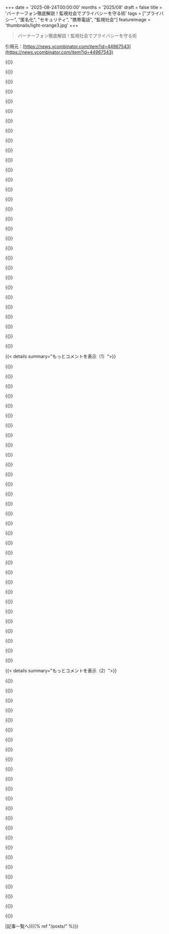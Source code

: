 +++
date = '2025-08-24T00:00:00'
months = '2025/08'
draft = false
title = 'バーナーフォン徹底解説！監視社会でプライバシーを守る術'
tags = ["プライバシー", "匿名化", "セキュリティ", "携帯電話", "監視社会"]
featureimage = 'thumbnails/light-orange3.jpg'
+++

> バーナーフォン徹底解説！監視社会でプライバシーを守る術

引用元：[https://news.ycombinator.com/item?id=44967543](https://news.ycombinator.com/item?id=44967543)




{{<matomeQuote body="EFFにいた時、モバイルの追跡可能性は残念な事故だから直すべきってエッセイを書き始めたんだ。これってルーティングや課金、基地局接続の要件から来るもので、集約されちゃうとみんなの移動履歴や習慣、人間関係まで分かっちゃう。プロトコル層を分離したり、SIMカードに暗号化を仕込んだり、一時的なハードウェアIDにしたりすれば、会社は必要以上にユーザーの情報を知らなくて済むはず。<br>AppleがWi-Fi MACアドレスをランダム化してトラッキングを減らしたように、GSMネットワークの識別子も追跡目的に使われるのは悪用だから、技術的に緩和すべきなんだ。" userName="schoen" createdAt="2025/08/24 19:57:22" color="#785bff">}}




{{<matomeQuote body="市民が追跡されないって意見はすごくよく分かるんだけどさ、本当に安全で暗号化されたネットワークって、麻薬や人身売買みたいな犯罪者たちにこそ使われてるって何度も証明されてるよね？彼らはこの世界を最悪な場所にしてるんだけど、それとどう両立させるわけ？" userName="giggyhack" createdAt="2025/08/25 03:06:39" color="#ff5733">}}




{{<matomeQuote body="「課金要件」の話だけどさ、アメリカのリバタリアンは道路の使用量に応じて税金を払うべきだって言うけど、僕が言いたいのは、その“公平な課金”の夢って、政府がみんなの移動をめちゃくちゃ細かく追跡する悪夢なしには実現しないってこと。それだけの価値がある？たぶん、“ざっくり”とした課金システム（燃料税とか）の方が、プライバシーの面ではものすごく良い取引なんじゃないかな。" userName="Terr_" createdAt="2025/08/25 05:53:06" color="#38d3d3">}}




{{<matomeQuote body="同意だね。全部燃料税でまかなうべきだと思うよ。大きくて重い、環境に悪い車に乗りたい？F1ドライバーみたいに飛ばしたい？いいよ、その分多く払って。長距離運転したいなら、距離と車のサイズに応じて払うことになる。EVに乗りたいなら、経済的価格と地球への影響に応じて電気に税金を払うべきだね。<br>EUでの問題は、これを全域で導入する必要があるってことだよ。すでに燃料価格に大きな差があるから、国境付近で変な状況が起きちゃってるんだ。" userName="teekert" createdAt="2025/08/25 08:44:00" color="#38d3d3">}}




{{<matomeQuote body="これナンセンスだね。あなたの論理だと、僕とSignalを使ってる大多数の人が犯罪者になっちゃうよ。他のコメント者も言ってるけど、その誇張された主張の証拠を出してくれよ。" userName="tmpfs" createdAt="2025/08/25 04:23:22" color="">}}




{{<matomeQuote body="素晴らしい考察だね。どうすればこれを実現するためのインセンティブをうまく合わせられるか、仮説を立てる段階まで行った？これが「賢くて善意のエンジニアが新しい標準を作る」問題なのか、「企業の貪欲さを利用する」問題なのか、それとも何か別のものなのか、あんまり考えたことがないから判断が難しいな。" userName="eduction" createdAt="2025/08/24 21:25:35" color="#38d3d3">}}




{{<matomeQuote body="「EVにしたいなら、経済的価格と地球への影響に応じて電気に税金を払うべき」って意見だけど、ガソリンスタンドで買うガソリンとは違って、一般的な電力消費は購入者が道路をどれだけ使って傷つけてるかの良い目安にはならないんだ。そうなると、道路の補修費用を公平に（比例して）賄うのが難しくなるよね。" userName="Terr_" createdAt="2025/08/25 10:47:29" color="#38d3d3">}}




{{<matomeQuote body="安全な通信が犯罪捜査のボトルネックだとは思えないな。僕らは通信の自由を犠牲にすることなく、警察権限を拡大できるはずだよ。例えば、プライバシーが存在しない中国を見てごらん。なのに中国のシンジケートが、あなたが挙げた問題の大部分の原因になっているんだ。だから、明らかにプライバシーがないことと犯罪行為の減少は相関しないってことだね。" userName="wraptile" createdAt="2025/08/25 09:29:15" color="#ff5c5c">}}




{{<matomeQuote body="「Signalを使ってる大多数の人が犯罪者」っていうのは間違いだよ。「Xの大多数がYである」からといって、特定のXがYであるとは限らない。Signalのデータは持ってないし、僕もよく使ってる。アメリカの法制度だとみんな毎日何回も犯罪者になるようにできてて、標的にされた誰に対しても選択的に法律が適用されることは置いといて、Signalユーザーの大多数が犯罪者かどうかはデータがないんだ。<br>でも、犯罪者は一般人よりセキュアな通信にすごく高い関心があることを考えると、もしそういう証拠が出てきても驚かないだろうね。" userName="Arainach" createdAt="2025/08/25 05:01:55" color="#ff5733">}}




{{<matomeQuote body="代替モバイルネットワークプロジェクトとしてWorld MobileとHeliumがあるよ。World MobileはUSの99％をカバーしてるらしいけど、既存ネットワークも使ってるみたい。まだ初期段階だし、プライバシーやデータ集約への反対がどの程度かは不明だけど、「面白い」存在だね。広範囲な通信網の選択肢は少ないから、これは貴重だよ。" userName="BLKNSLVR" createdAt="2025/08/25 00:25:08" color="#785bff">}}




{{<matomeQuote body="匿名で支払いをしたことを証明する暗号技術があるみたい。EFFの2009年の論文（https://www.eff.org/files/eff-locational-privacy.pdf）や、Andrew Blumbergの最新論文（https://web.ma.utexas.edu/users/blumberg/vpriv.pdf）を見てみて。でも、完全に匿名化するには本質的なトレードオフがあるかもね。詳細な使用量課金だと、監視なしには難しいだろうな。" userName="schoen" createdAt="2025/08/25 18:52:42" color="#ff5733">}}




{{<matomeQuote body="モバイルオペレーターがプライバシー向上の変更に協力すればいいんだけど、IMEIを頻繁にローテーションしたりSIM技術を変えたりするのは難しいだろうな。「電話会社はデータ収集を減らしたり政府監視に協力的でなくなるような技術変更はしない」って説もあるし、僕も業界の会議で監視の話をしようとしたら「それには触れない」って言われた経験があるんだ。" userName="schoen" createdAt="2025/08/25 00:41:08" color="#ff5733">}}




{{<matomeQuote body="問題があるとは思わないけど？<br>有料道路に乗ったら、切符を買えばいいだけ。<br>普通の道路を運転するなら、ガソリン代を払えばいいだけだろ。<br>もし道路利用のコスト分析をものすごく細かくしようとしたら、監視じゃなくて、その分析にかかる費用が問題になると思うな。" userName="alisonatwork" createdAt="2025/08/25 03:13:51" color="">}}




{{<matomeQuote body="真に安全で暗号化されたネットワークが標準じゃないから、こういう状況になってるだけだよ。" userName="lan321" createdAt="2025/08/25 09:01:27" color="">}}




{{<matomeQuote body="これは「魔女狩り」問題だね。暗号化されたネットワークを使うと、それだけで怪しまれる。これを解決するには、すべてのネットワークを暗号化して安全にするべきだよ。TLSみたいに、標準になってしまえば、みんなが使う。USとヨーロッパは標準化団体に影響力を行使して、プライバシー保護をもっと強化すべきだ。一部の犯罪者を見逃すことになっても、それは道徳的に正しいことなんだ。" userName="miki123211" createdAt="2025/08/25 07:52:04" color="#ff5733">}}




{{<matomeQuote body="人々がプライベートな通信をすることを許容すれば、話はとても簡単になるんじゃない？" userName="soulofmischief" createdAt="2025/08/25 03:46:13" color="">}}




{{<matomeQuote body="歴史的に見て、米国では監視対象は限定的だった。だけど、今の「政権交代」で、ターゲットは現在の指導者が嫌うことや言うことすべてに指数関数的に拡大してるね。独裁者はデータ収集やデータに基づいた意思決定が大好きだから、こういう追跡は危ないって、何十年も前から警告されてきたんだ。" userName="jjkaczor" createdAt="2025/08/25 08:22:14" color="#ff5733">}}




{{<matomeQuote body="SIMトラッキングやWi-Fiトラッキングを自分でごまかしたり分離したりするのって超難しいんだな。24時間365日ずっと追跡されてるみたいだけど、どうにかする方法ないかな？" userName="markus_zhang" createdAt="2025/08/25 09:57:57" color="#ff33a1">}}




{{<matomeQuote body="プライバシー権が本当にあるなら、いつも監視されるのはおかしいだろ。民主主義社会が目指すべきは監視されない生活のはずだ。なんで犯罪者の方が俺より権利を持ってるんだ？" userName="xethos" createdAt="2025/08/25 03:48:37" color="#38d3d3">}}




{{<matomeQuote body="「別に問題ないじゃん…ガス代払えばいいし」って意見に対して、まるで「あの政治家は遠くの道路のためにガスに税金かけやがって！」って怒ってるみたいだな。" userName="Terr_" createdAt="2025/08/25 10:52:59" color="">}}




{{<matomeQuote body="税金は燃料で徴収すべきって意見、わかるわ。デカくて重い車やF1みたいな運転するなら、もっと払うべきだよな。ワシントン州じゃ、俺のパフォーマンスカーにも“ガスガズラー税”ってのがかかったよ。" userName="FireBeyond" createdAt="2025/08/26 16:01:44" color="#ff33a1">}}




{{<matomeQuote body="HTTPが普通だった時代から、今はHTTPSが当たり前になったじゃん。WebサーバーがHTTPSに対応してないと、客は困るんだよ。状況ってのは変わるもんだよな。" userName="Moru" createdAt="2025/08/25 08:00:21" color="">}}




{{<matomeQuote body="お前の考えは偏りすぎだろ。ツールと犯罪を混同してるよ。犯罪者も車や電話使うけど、それら全部禁止しないだろ？プライバシー破壊っていう解決策の恐ろしいコストを無視してる。警察のためにバックドア作ったら、ジャーナリストや医療記録まで危なくなる。監視システムじゃなくて、良い警察活動で犯罪を止めるべきだ。" userName="kome" createdAt="2025/08/25 08:02:20" color="#785bff">}}




{{<matomeQuote body="これって「家宅捜索」の例でわかるじゃん。警察は令状なしじゃ家に入れないだろ？犯罪者だって自分のこと秘密にするし、同じことだよ。" userName="Levitz" createdAt="2025/08/25 07:57:15" color="#ff5c5c">}}




{{<matomeQuote body="オドメーターって他の理由で改ざん防止されてるんだから、“車両の重さごとの年間走行距離”っていう課税方法もアリなんじゃないか？" userName="Terr_" createdAt="2025/08/25 19:25:22" color="">}}




{{<matomeQuote body="GNU Talerって面白そうに聞こえるんだけどね。詳しい情報はこのURL見て。使ってる人知らないし、本当に使えるのかもわかんないな。URL: https://www.taler.net/en/features.html" userName="m463" createdAt="2025/08/25 20:17:48" color="">}}




{{<matomeQuote body="中国共産党の全体主義的な統制を見れば、民主主義社会における“適度な権威主義”ってどこだよ？セキュアな通信を全部危うくするのは、ゴルディロックスでいう“大きすぎるクマのベッド”だね。現実にはない「慈悲深い独裁」なんて幻想じゃなきゃ、これは根本的に詰んでるだろ。" userName="wraptile" createdAt="2025/08/26 04:28:24" color="#785bff">}}




{{<matomeQuote body="ユーザーの詳細情報って、結局は企業がもっと課金するためのパワーになるんじゃない？リスクが利益を上回るくらいにならないと、情報収集をやめるインセンティブなんてないだろうね。今のところ、ある程度安定したバランスになっちゃってる気がするな。" userName="coderatlarge" createdAt="2025/08/25 08:09:45" color="#ff5733">}}




{{<matomeQuote body="1990年代の“ネットヘッドとベルヘッド”の理論からすると、電話会社がデータ収集を減らしたり、政府の監視に非協力的になったりすることは絶対にないって言えるかもね。だから、データ収集をやめることでネットワークがシンプルになったり、お金が浮いたり、人員が減ったり、政府とのやり取りが少なくなったりするっていう、彼らにとって役立つメリットを提示して説得するしかないんだ。" userName="toast0" createdAt="2025/08/25 06:47:14" color="#45d325">}}




{{<matomeQuote body="記事で触れてないことだけど、自分の“リアルなスマホ”と“バーナーフォン”を同時に、同じ場所で電源オンにするのは絶対やめとけ。だって「この2台、いつも一緒にいるじゃん」とか「こっちがオフになると、こっちがオンになるな」って、簡単にバレちゃうよ。他にも、デバイス識別子の追跡とか、近くの監視カメラで特定される方法もあるだろうしね。" userName="Ccecil" createdAt="2025/08/24 16:26:55" color="#38d3d3">}}




{{< details summary="もっとコメントを表示（1）">}}

{{<matomeQuote body="多くのオンラインサービスが、スマホの近接情報を使って、関連する人とかアカウントを特定してるんだよな。Facebookとかマジで有名。俺が住んでたビルだと、Facebookが「知り合いかも？」って、俺が全く知らない人たちの名前をずっと表示してたんだ。マジで気持ち悪いよ。" userName="qingcharles" createdAt="2025/08/25 00:41:00" color="#785bff">}}




{{<matomeQuote body="Airbnbも同じだよ、少なくとも理屈の上ではね。すでにBANされたユーザーと“密接に関連してる”人をBANしてるってさ。<br>Airbnb Is Banning People Who Are ‘Closely Associated’ with Already-Banned Users - https://news.ycombinator.com/item?id=34983871 March 2023 (119 comments)<br>h/t HN user dmitrygr" userName="aspenmayer" createdAt="2025/08/25 01:43:11" color="#ff5c5c">}}




{{<matomeQuote body="これが違法じゃないって、どうして？俺も昔、匿名性が失われるっていう恐ろしい経験をしたことがあるよ。昔会った人たちで、絶対本名を知られたくない人たちがInstagramの「おすすめの友達」に出てきたんだ。マジでゾッとしたね。" userName="Mistletoe" createdAt="2025/08/25 04:38:27" color="#ff5733">}}




{{<matomeQuote body="あと、Airbnbで隣の部屋に泊まってた人とちょっと話しただけなのにさ、連絡先も教えてないのに、なんでって思うよね…。" userName="mcny" createdAt="2025/08/25 07:13:43" color="">}}




{{<matomeQuote body="それと、バーナーフォンを自宅や職場で電源入れたり切ったり、機内モードにしたりするのは絶対にやめておけ。携帯電話ネットワークの接続や切断のイベントって、滅多にないからめちゃくちゃ目立っちゃうんだよ。" userName="bigiain" createdAt="2025/08/25 00:01:12" color="#ff5733">}}




{{<matomeQuote body="SIMカードを買うこと自体が、追跡されちゃうんじゃないの？例えば、店に監視カメラの録画があったり、eSIM買ったときのメールが残ったりとかさ。" userName="2rsf" createdAt="2025/08/25 06:25:28" color="#785bff">}}




{{<matomeQuote body="基本的にはそうだよ。でもね、別の返信でも言ったけど、海外に行く学生とかバックパッカーがいらなくなったSIMを譲ってもらうって手もある。その場合は、プリペイドのVisaカードを現金で買ってチャージするときに、その場所の監視カメラの録画を心配しなきゃいけないけどね…。" userName="bigiain" createdAt="2025/08/25 07:33:42" color="#38d3d3">}}




{{<matomeQuote body="そんなことしたらバカだろ。身元に紐付くものをランダムなやつに渡すなんて、スマートな奴は絶対しないよ。マイアミで乗り継ぎ中にICEに捕まるリスクがあるぜ。" userName="jajko" createdAt="2025/08/25 08:30:39" color="">}}




{{<matomeQuote body="なんでそんなことするかって？そいつらは明日国を出て二度と戻らないからだよ。あと、お酒をおごってくれるならね。Australiaならまだマシだけど、2025年のUSAでは絶対やらない。" userName="bigiain" createdAt="2025/08/26 00:47:11" color="">}}




{{<matomeQuote body="警察の基本的な捜査でバレるよ。SIMの所有者が誰か、バックパッカーであること、最後の居場所、パーティーにいた人への聞き取りなんかでね。" userName="fuckaj" createdAt="2025/08/25 09:53:48" color="">}}




{{<matomeQuote body="もし、警察が国外に出た人のSIMの行方を追うくらい本気になったら、もう手遅れだよ。アマチュアのopsecは、抗議活動でドラグネット監視にかかるような時に役立つんだ。重大な犯罪を犯すなら、ネットのランダムなアドバイスなんかより、もっと良い助言を見つけるべきだ。" userName="bigiain" createdAt="2025/08/26 00:54:04" color="#38d3d3">}}




{{<matomeQuote body="確かにね。「犯罪」を「政府が君を捜査する動機」に置き換えてみよう。これらは同じじゃないけど、重なる部分は多い。2025年には、その重ならない部分が大きくなったんだ。" userName="fuckaj" createdAt="2025/08/26 03:02:08" color="">}}




{{<matomeQuote body="「政府が捜査する動機」として、グローバルな麻薬カルテルを運営したり、Saudi Royal Familiesを批判したり、Palestinianの子供たちが爆撃されない権利を擁護したりすることを挙げたよ。" userName="bigiain" createdAt="2025/08/26 07:59:15" color="">}}




{{<matomeQuote body="これには同意できないな。バッテリー切れや再起動はそんなに珍しいことじゃない。それに、もしAliceが言われた通りにしたら、むしろ自分の場所を強調しちゃうことになる。特に家から15分でburnerをオンにしたら、自宅周辺にburnerフォンのネットワーク接続イベントがないサークルができてしまうぜ。" userName="dfc" createdAt="2025/08/25 04:43:34" color="">}}




{{<matomeQuote body="僕のiPhoneは年に1、2回しかバッテリー切れしないし、iOSアップデート以外で再起動することもない。Aliceの脅威モデルがNSA／KGB／MSS／MOSSADレベルじゃないなら、自宅から離れた場所でburnerをオンにするだけで十分だろう。以前、図書館の近くで3G WiFiホットスポットを自動でオンにしていたよ。詳しい方法はここを見てくれ: https://news.ycombinator.com/item?id=45009042。ただし、グローバルな麻薬カルテルを運営しているような奴には俺のアドバイスは役に立たないぞ。飛行機に乗ると、デイリードライバの電話はKYCで特定されちゃう。" userName="bigiain" createdAt="2025/08/26 01:14:43" color="#ff5c5c">}}




{{<matomeQuote body="エレベーター、駐車場、地下室なんかはどうなんだ？ネットワークアタッチのメッセージはモバイルデバイスのログによく出るぞ。君の「Recreational Paranoia」には、iPhoneをもっと頻繁に再起動することも含めるべきだな。" userName="dfc" createdAt="2025/08/26 03:54:00" color="">}}




{{<matomeQuote body="もしSnowdenが僕の元同僚なら、位置情報データとネットワーク接続／切断メッセージを組み合わせて、キャリアごとの「既知のブラックゾーン」を除外できるだろうね。僕の「Recreational Paranoia」の趣味は、ごく普通の「デイリードライバ」のiPhoneを、他の人の電話よりもずっと頻繁に家に置いておくことなんだ。" userName="bigiain" createdAt="2025/08/26 08:05:33" color="#ff5c5c">}}




{{<matomeQuote body="映画『Terminator: Dark Fate』のCarl T800が「もし携帯をポテトチップスの袋に入れておくなら、そうしなよ」って言ってたね。" userName="charlieo88" createdAt="2025/08/25 01:08:19" color="">}}




{{<matomeQuote body="バーナーフォンって用事が済んだらすぐ壊すのがポイントだと思ってたよ。" userName="mrheosuper" createdAt="2025/08/26 09:17:59" color="">}}




{{<matomeQuote body="多くの国では政府発行のIDがないと携帯サービスをアクティベートできないから、バーナーフォンは実質的に存在しないんだ。もし使うなら、PixelをGrapheneOS化して、ホームレスの人にお金でプリペイドSIMをアクティベートしてもらって、現金でバウチャーをチャージし、VPNと国際VoIPサービスを使うとか…めちゃくちゃ手間がかかるけどね。" userName="theothertimcook" createdAt="2025/08/21 11:20:14" color="#45d325">}}




{{<matomeQuote body="Amazonで買ったSIMが中国で接続できたし、Great Firewallもバイパスできたからびっくりしたよ。こういう旅行用SIMって政府の規制をどうやって回避してるんだろうね。" userName="forgotusername6" createdAt="2025/08/24 18:37:02" color="">}}




{{<matomeQuote body="Silent LinkのeSIMは、どんな国やネットワークでも電話が使えるからすごく良いよ。プライバシー目的じゃないけど、電話の電波状況を良くするために使ってる。IDも不要で、BTCやMoneroなどの仮想通貨で支払えるよ。（https://silent.link/）<br>俺はUKのO2を使ってるけど、電波が悪い場所でもSIMの設定を切り替えればEEとか他のネットワークに接続できるのが主な使い道なんだ。" userName="tim333" createdAt="2025/08/21 12:58:13" color="#ff33a1">}}




{{<matomeQuote body="「バーナーフォンは実質存在しない」ってのは全然違うよ。ドイツの大都市にある怪しいキオスクに行けば、アラビア人かパキスタン人の名前で登録済みのプリペイドSIMカードが買えるんだ。現金で買えるし、監視カメラに気を付ければ完全に追跡不能だよ。" userName="4gotunameagain" createdAt="2025/08/21 11:25:55" color="#ff5733">}}




{{<matomeQuote body="「UKのO2を使ってるけど、電波が悪い場所でもSIMの設定を切り替えればEEとか他のネットワークに接続できるのが主な使い道」って言ってたけど、それならEEのSIMを最初から買えばいいんじゃないの？" userName="CryptoBanker" createdAt="2025/08/22 03:48:35" color="">}}




{{<matomeQuote body="ハードウェアを追跡すればいいだけだよ。数日普通に使えば、その電話の持ち主が誰か99%の確率で特定できるはずだ。" userName="blitzar" createdAt="2025/08/21 11:22:09" color="#785bff">}}




{{<matomeQuote body="旅行者やローミングユーザーには、同じ規制を厳密に適用しないだけだよ。観光客が秘密を漏らすリスクはあっても、それをそこまで深刻な未解決のリスクとは見てないんじゃないかな。" userName="numpad0" createdAt="2025/08/24 18:53:51" color="">}}




{{<matomeQuote body="バーナーフォンは、普段使ってるスマホと同じ場所で電源を入れちゃダメだよ、当たり前だけどね。" userName="eptcyka" createdAt="2025/08/24 18:23:00" color="">}}




{{<matomeQuote body="ローミングするとさ、海外での通信トラフィックは、セキュリティとか色々あって一旦自分の母国にルーティングされて、そこからインターネットに出るんだ。だから、ローミング中のパブリックIPは、自分の携帯会社から割り当てられたIPになるはずだよ。5Gで何か変わったのかはよく知らないけど。トラフィックは母国で発生してるわけだから、ファイアウォールをバイパスしてるわけじゃないんだ。現地のサイトにアクセスしても、通信は母国から来てることになるよ。" userName="julcol" createdAt="2025/08/24 19:53:49" color="#45d325">}}




{{<matomeQuote body="イギリスじゃないけど、ドイツもT-Mobile（最高に繋がる）、Vodafone（結構繋がる）、o2（最低）って感じで、田舎だとT-Mobileしか繋がらない場所がマジであるんだ。でもT-Mobile、いや、親会社のTelekomは超ひどい会社でね。政府を丸め込んでインターネット契約を強制的に解除させたり、Raider Marketingって会社を使っておばあちゃんに嘘ついて契約させたりしてるんだ。あと、他社のISPの10倍ものピアリング料金をふんだくろうとしたりするから、Telekomには一銭も払いたくないね。T-Mobileの電波が必要なら、海外のeSIM買ってローミングする方がマシだよ。" userName="asyx" createdAt="2025/08/23 23:42:23" color="">}}




{{<matomeQuote body="ローミングSIMってのはさ、インターネット接続が母国のオペレーターを経由するから、ファイアウォールをバイパスできるんだよ。中国ではこういうSIMの販売は許してないだろうね。もし売られてたとしても、数週間以上使われたSIMは簡単に追跡されてマークされちゃうだろうし。" userName="lmm" createdAt="2025/08/25 02:22:59" color="#ff5733">}}

{{</details>}}




{{< details summary="もっとコメントを表示（2）">}}

{{<matomeQuote body="ヨーロッパでアラビア系の名前で登録されたプリペイドSIMを買うのが、政府に追跡される上で、たぶん一番安全な方法だよね。(皮肉)" userName="breppp" createdAt="2025/08/24 19:05:41" color="">}}




{{<matomeQuote body="GrapheneOSって、この状況でどう役に立つの？" userName="Phelinofist" createdAt="2025/08/24 19:07:24" color="">}}




{{<matomeQuote body="IMEIと基地局の三角測量があれば、簡単に追跡できるよ。当局が本気になったら、あんたのこと見つけられるって。" userName="cedws" createdAt="2025/08/23 05:12:31" color="#45d325">}}




{{<matomeQuote body="多くの国じゃさ、携帯サービスをアクティベートするのに有効な政府のIDが必要だから、バーナーフォンなんて実質存在しないんだよ。だから、観光客とか帰国する留学生からプリペイドSIMを買うのが、現実的で簡単な抜け道だね。そういう人たちと知り合って仲良くなれるタイプならだけど。" userName="bigiain" createdAt="2025/08/25 00:04:57" color="#38d3d3">}}




{{<matomeQuote body="使うモバイルネットワークって自分で選べるの？少なくともアメリカだとT-Mobileの料金はAT&Tの約3倍だから、警告なしに勝手に切り替わっちゃうと、いくらかかるか予測するのがかなり難しいよ。" userName="raybb" createdAt="2025/08/25 18:23:27" color="">}}




{{<matomeQuote body="母国じゃなくて、ホームPLMN（つまりキャリア）だよ。俺の記憶が正しければ、4G/LTEでGWが訪れてる国のキャリアになるっていう変更があったはずなんだ。この4G以降のアーキテクチャって、実際の商業的な展開を形式化しただけだと思うな。ローミングデータの遅延は3Gの図とはずっと矛盾してたし、高額なローミング料金も3G後半から急速に下がっていったしね。" userName="numpad0" createdAt="2025/08/25 04:44:39" color="#45d325">}}




{{<matomeQuote body="実際にはさ、家からだいたい80km圏内くらいでしか電源入れないでしょ？でもそれって、(1)簡単にバーナーフォンだと識別される携帯を使ってて、(2)追跡されたくないから断続的に使ってるってことで、自分からめっちゃ目立っちゃってるんだよ。だから、どんなデータセット上でも、すでにかなり特定されちゃってるってことだよね。" userName="XorNot" createdAt="2025/08/24 21:46:29" color="#ff5733">}}




{{<matomeQuote body="複数のネットワークを使えるのはすごくいい話だよね。俺が住んでるところ（UKじゃないけど）じゃ、どのキャリアも圏外があるし、全キャリアがダメな場所もあるけど、ほとんどはそうじゃない。複数のネットワークを使えるのはマジで最高に聞こえるよ。" userName="toast0" createdAt="2025/08/25 06:55:36" color="">}}




{{<matomeQuote body="同じ市内で使ったとしても、時間をかけたり、ちょっとした関連付けで個人を特定できちゃうだろうね。" userName="SoftTalker" createdAt="2025/08/24 20:17:21" color="#785bff">}}




{{<matomeQuote body="中国のGreat Firewallは、ローミング中は効かないんだって。データ通信がホームプロバイダのPoPにトンネルされてるから、VPNみたいなもんだね。俺が中国に行ったときも、自宅のSIMが普通に使えて、IPアドレスもテキサスのネットワークだったよ。だからレイテンシーは悪くなりがちだけど、プライバシー保護の観点では面白い情報だね。" userName="kelnos" createdAt="2025/08/24 20:13:21" color="#45d325">}}




{{<matomeQuote body="自宅から50マイルも離れないと使えないバーナーフォンって、どれだけの人が使うんだろうね？俺の趣味は「レクリエーション的パラノイア」なんだけど、昔は3G WiFiホットスポットにArduinoとGPSモジュールを仕込んでたんだ。自宅から数キロ圏内だとバッテリーが切れるようにしててね。これでWiFi専用デバイスを使ってたんだ。追跡は可能だっただろうけど、国際的な麻薬カルテルを運営してるわけじゃないからね。" userName="bigiain" createdAt="2025/08/25 00:21:08" color="#45d325">}}




{{<matomeQuote body="必要性はそんなにない気がするな。データ料金が高いだろうし。俺の印象だと、中国の人たちはVPNを結構簡単に使えるみたいだし、ほとんどの人はそれで大丈夫なんじゃないかな。別に中国のSNSにどうしても入りたいわけじゃないでしょ？" userName="rtpg" createdAt="2025/08/25 09:20:59" color="">}}




{{<matomeQuote body="ローミングってのは一般的に、SIMのホームプロバイダにデータがトンネルされるように動くんだよ。逆に、中国のSIMが海外でローミングしてもGreat Firewallの影響は受けるからね。" userName="United857" createdAt="2025/08/25 03:24:11" color="#ff33a1">}}




{{<matomeQuote body="このポッドキャストのエピソードによると、モバイルネットワーク、つまり「現地のプロバイダ」を選択できるみたいだね。12:30あたりを見てみて。https://optoutpod.com/episodes/s2e13-silentlink/" userName="raybb" createdAt="2025/08/25 18:32:34" color="#ff33a1">}}




{{<matomeQuote body="政府IDなしでもSIMのアクティベーションができちゃうことがあるんだって。たいていの場合、適当な数字でもフォーマットが合っていれば通るんだ。自己アクティベーションもできるし、5回失敗するとロックされるよ。SMSじゃなくて、SIMカードのプログラムで操作するんだ。" userName="rootsudo" createdAt="2025/08/24 18:24:53" color="#785bff">}}




{{<matomeQuote body="監視されてるって分かったら使い捨ての電話を使って、誰かに見つけられる前に処分するのが基本だよ。それがバーナーフォンの意味なんだ。後でアフメドが疑われても、彼はとっくに国外にいて、君とは一度も会ってないってわけ。" userName="lazide" createdAt="2025/08/23 13:03:30" color="#ff33a1">}}




{{<matomeQuote body="僕が住んでるところだと、観光客SIMは2週間しか使えないんだ。その後はIDが必要な地元のSIMに切り替えないとダメ。国外に出ると滞在資格が切れてSIMも使えなくなるよ。" userName="refurb" createdAt="2025/08/25 00:22:54" color="#ff33a1">}}




{{<matomeQuote body="追跡されずにエリア内の人と通信したいなら、MeshCoreソフトとLoRaハードウェア、例えばこのhttps://lilygo.cc/en-ca/products/t-lora-pagerってのを考えてみて。テキスト限定だけど、完全にオフラインで使えるよ。" userName="mikeytown2" createdAt="2025/08/24 19:31:38" color="#38d3d3">}}




{{<matomeQuote body="なんでそんなことしたいか最初に考えて、自分の脅威モデルに合わせてやり方を変えるべきだよ。最近は対面やデッドドロップみたいなローテクが一番追跡されないって証拠があるんだ。無線機なんか使うのは空にデカいライトを向けるようなもん。LoRaデバイスみたいな珍しいものを使うのはもっと目立つよ。普通の人はケータイ使うからね。" userName="XorNot" createdAt="2025/08/24 21:43:28" color="#45d325">}}




{{<matomeQuote body="「対面やデッドドロップみたいなローテクで追跡されない」って言うけど、君、どれだけのカメラの前を通った？ケータイは持ってた？どんなネットワークにつながった？Bluetoothは？もう公共の場で追跡されないなんて、だんだん無理になってきてるよ。" userName="nickthegreek" createdAt="2025/08/24 21:58:23" color="#ff5733">}}




{{<matomeQuote body="君が言ってる脅威のほとんどは、外出中に位置情報発信機を持ってることが原因だよね。でも、帽子やサングラスをかぶるのは違法じゃないし、普通にすることじゃん。" userName="XorNot" createdAt="2025/08/25 03:31:40" color="">}}




{{<matomeQuote body="やった！こんなのずっと作りたかったんだ。でもファームウェアがオープンソースじゃないと、セキュリティ的には信頼できないよな。これは開発キットみたいだから、俺の好きにできるけどさ。" userName="greesil" createdAt="2025/08/24 20:25:13" color="">}}




{{<matomeQuote body="他にもこういう選択肢があるよ。https://meshtastic.org" userName="lm28469" createdAt="2025/08/24 21:23:39" color="#38d3d3">}}




{{<matomeQuote body="ほとんどオープンソースだよ。https://github.com/meshcore-dev/MeshCore<br>いくつか有料機能もあるけどね。" userName="mikeytown2" createdAt="2025/08/24 20:57:08" color="#ff5733">}}

{{</details>}}



[記事一覧へ]({{% ref "/posts/" %}})
